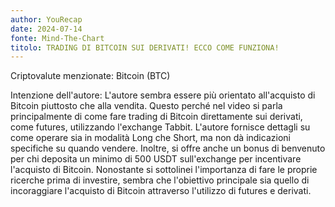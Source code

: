 ```yaml
---
author: YouRecap
date: 2024-07-14
fonte: Mind-The-Chart 
titolo: TRADING DI BITCOIN SUI DERIVATI! ECCO COME FUNZIONA!
---
```


Criptovalute menzionate: Bitcoin (BTC)

Intenzione dell'autore: L'autore sembra essere più orientato all'acquisto di Bitcoin piuttosto che alla vendita. Questo perché nel video si parla principalmente di come fare trading di Bitcoin direttamente sui derivati, come futures, utilizzando l'exchange Tabbit. L'autore fornisce dettagli su come operare sia in modalità Long che Short, ma non dà indicazioni specifiche su quando vendere. Inoltre, si offre anche un bonus di benvenuto per chi deposita un minimo di 500 USDT sull'exchange per incentivare l'acquisto di Bitcoin. Nonostante si sottolinei l'importanza di fare le proprie ricerche prima di investire, sembra che l'obiettivo principale sia quello di incoraggiare l'acquisto di Bitcoin attraverso l'utilizzo di futures e derivati.
